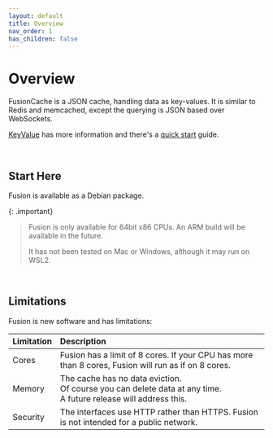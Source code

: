 ```yaml
---
layout: default
title: Overview
nav_order: 1
has_children: false
---
```



# Overview

FusionCache is a JSON cache, handling data as key-values. It is similar to Redis and memcached, except the querying is JSON based over WebSockets.

[KeyValue](keyvalues.md) has more information and there's a [quick start](https://www.fusioncache.io/quick-start/) guide.

<br/>

## Start Here
Fusion is available as a Debian package.

{: .important}
> Fusion is only available for 64bit x86 CPUs. An ARM build will be available in the future.
>
> It has not been tested on Mac or Windows, although it may run on WSL2.
>


<br/>

## Limitations
Fusion is new software and has limitations:


| Limitation            | Description               |
|:----------------------|:--------------------------|
|Cores| Fusion has a limit of 8 cores. If your CPU has more than 8 cores, Fusion will run as if on 8 cores.|
|Memory| The cache has no data eviction. <br/> Of course you can delete data at any time.<br/> A future release will address this. |
|Security| The interfaces use HTTP rather than HTTPS. Fusion is not intended for a public network.

